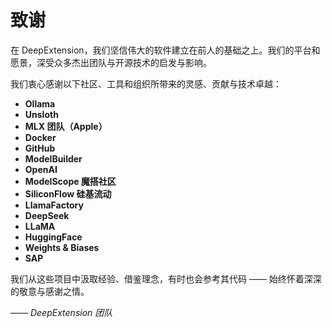 # 致谢

在 DeepExtension，我们坚信伟大的软件建立在前人的基础之上。我们的平台和愿景，深受众多杰出团队与开源技术的启发与影响。

我们衷心感谢以下社区、工具和组织所带来的灵感、贡献与技术卓越：

- **Ollama**
- **Unsloth**
- **MLX 团队（Apple）**
- **Docker**
- **GitHub**
- **ModelBuilder**
- **OpenAI**
- **ModelScope 魔搭社区**
- **SiliconFlow 硅基流动**
- **LlamaFactory**
- **DeepSeek**
- **LLaMA**
- **HuggingFace**
- **Weights & Biases**
- **SAP**

我们从这些项目中汲取经验、借鉴理念，有时也会参考其代码 —— 始终怀着深深的敬意与感谢之情。

*—— DeepExtension 团队*

